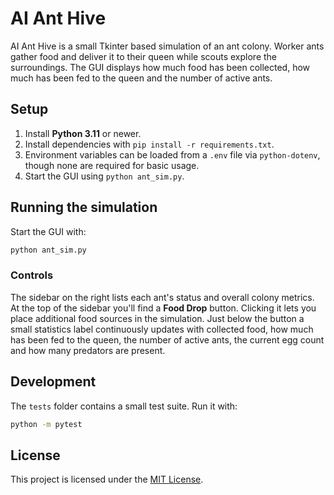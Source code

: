 # AI Ant Hive

AI Ant Hive is a small Tkinter based simulation of an ant colony. Worker ants gather
food and deliver it to their queen while scouts explore the surroundings. The GUI
displays how much food has been collected, how much has been fed to the queen and
the number of active ants.

<!-- Optionally include a screenshot or GIF demonstrating the ants moving and feeding the queen. -->

## Setup

1. Install **Python 3.11** or newer.
2. Install dependencies with `pip install -r requirements.txt`.
3. Environment variables can be loaded from a `.env` file via `python-dotenv`, though none are required for basic usage.
4. Start the GUI using `python ant_sim.py`.

## Running the simulation

Start the GUI with:

```bash
python ant_sim.py
```

### Controls

The sidebar on the right lists each ant's status and overall colony metrics.
At the top of the sidebar you'll find a **Food Drop** button. Clicking it lets
you place additional food sources in the simulation. Just below the button a
small statistics label continuously updates with collected food, how much has
been fed to the queen, the number of active ants, the current egg count and
how many predators are present.

## Development

The `tests` folder contains a small test suite. Run it with:

```bash
python -m pytest
```


## License

This project is licensed under the [MIT License](LICENSE).

